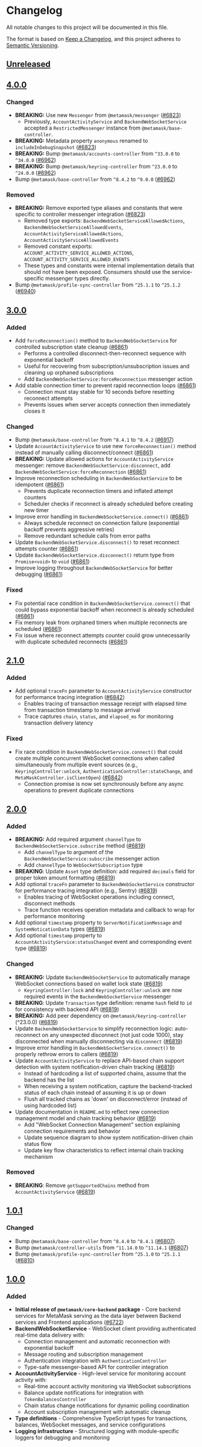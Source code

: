 # Changelog

All notable changes to this project will be documented in this file.

The format is based on [Keep a Changelog](https://keepachangelog.com/en/1.0.0/),
and this project adheres to [Semantic Versioning](https://semver.org/spec/v2.0.0.html).

## [Unreleased]

## [4.0.0]

### Changed

- **BREAKING:** Use new `Messenger` from `@metamask/messenger` ([#6823](https://github.com/MetaMask/core/pull/6823))
  - Previously, `AccountActivityService` and `BackendWebSocketService` accepted a `RestrictedMessenger` instance from `@metamask/base-controller`.
- **BREAKING:** Metadata property `anonymous` renamed to `includeInDebugSnapshot` ([#6823](https://github.com/MetaMask/core/pull/6823))
- **BREAKING:** Bump `@metamask/accounts-controller` from `^33.0.0` to `^34.0.0` ([#6962](https://github.com/MetaMask/core/pull/6962))
- **BREAKING:** Bump `@metamask/keyring-controller` from `^23.0.0` to `^24.0.0` ([#6962](https://github.com/MetaMask/core/pull/6962))
- Bump `@metamask/base-controller` from `^8.4.2` to `^9.0.0` ([#6962](https://github.com/MetaMask/core/pull/6962))

### Removed

- **BREAKING:** Remove exported type aliases and constants that were specific to controller messenger integration ([#6823](https://github.com/MetaMask/core/pull/6823))
  - Removed type exports: `BackendWebSocketServiceAllowedActions`, `BackendWebSocketServiceAllowedEvents`, `AccountActivityServiceAllowedActions`, `AccountActivityServiceAllowedEvents`
  - Removed constant exports: `ACCOUNT_ACTIVITY_SERVICE_ALLOWED_ACTIONS`, `ACCOUNT_ACTIVITY_SERVICE_ALLOWED_EVENTS`
  - These types and constants were internal implementation details that should not have been exposed. Consumers should use the service-specific messenger types directly.
- Bump `@metamask/profile-sync-controller` from `^25.1.1` to `^25.1.2` ([#6940](https://github.com/MetaMask/core/pull/6940))

## [3.0.0]

### Added

- Add `forceReconnection()` method to `BackendWebSocketService` for controlled subscription state cleanup ([#6861](https://github.com/MetaMask/core/pull/6861))
  - Performs a controlled disconnect-then-reconnect sequence with exponential backoff
  - Useful for recovering from subscription/unsubscription issues and cleaning up orphaned subscriptions
  - Add `BackendWebSocketService:forceReconnection` messenger action
- Add stable connection timer to prevent rapid reconnection loops ([#6861](https://github.com/MetaMask/core/pull/6861))
  - Connection must stay stable for 10 seconds before resetting reconnect attempts
  - Prevents issues when server accepts connection then immediately closes it

### Changed

- Bump `@metamask/base-controller` from `^8.4.1` to `^8.4.2` ([#6917](https://github.com/MetaMask/core/pull/6917))
- Update `AccountActivityService` to use new `forceReconnection()` method instead of manually calling disconnect/connect ([#6861](https://github.com/MetaMask/core/pull/6861))
- **BREAKING:** Update allowed actions for `AccountActivityService` messenger: remove `BackendWebSocketService:disconnect`, add `BackendWebSocketService:forceReconnection` ([#6861](https://github.com/MetaMask/core/pull/6861))
- Improve reconnection scheduling in `BackendWebSocketService` to be idempotent ([#6861](https://github.com/MetaMask/core/pull/6861))
  - Prevents duplicate reconnection timers and inflated attempt counters
  - Scheduler checks if reconnect is already scheduled before creating new timer
- Improve error handling in `BackendWebSocketService.connect()` ([#6861](https://github.com/MetaMask/core/pull/6861))
  - Always schedule reconnect on connection failure (exponential backoff prevents aggressive retries)
  - Remove redundant schedule calls from error paths
- Update `BackendWebSocketService.disconnect()` to reset reconnect attempts counter ([#6861](https://github.com/MetaMask/core/pull/6861))
- Update `BackendWebSocketService.disconnect()` return type from `Promise<void>` to `void` ([#6861](https://github.com/MetaMask/core/pull/6861))
- Improve logging throughout `BackendWebSocketService` for better debugging ([#6861](https://github.com/MetaMask/core/pull/6861))

### Fixed

- Fix potential race condition in `BackendWebSocketService.connect()` that could bypass exponential backoff when reconnect is already scheduled ([#6861](https://github.com/MetaMask/core/pull/6861))
- Fix memory leak from orphaned timers when multiple reconnects are scheduled ([#6861](https://github.com/MetaMask/core/pull/6861))
- Fix issue where reconnect attempts counter could grow unnecessarily with duplicate scheduled reconnects ([#6861](https://github.com/MetaMask/core/pull/6861))

## [2.1.0]

### Added

- Add optional `traceFn` parameter to `AccountActivityService` constructor for performance tracing integration ([#6842](https://github.com/MetaMask/core/pull/6842))
  - Enables tracing of transaction message receipt with elapsed time from transaction timestamp to message arrival
  - Trace captures `chain`, `status`, and `elapsed_ms` for monitoring transaction delivery latency

### Fixed

- Fix race condition in `BackendWebSocketService.connect()` that could create multiple concurrent WebSocket connections when called simultaneously from multiple event sources (e.g., `KeyringController:unlock`, `AuthenticationController:stateChange`, and `MetaMaskController.isClientOpen`) ([#6842](https://github.com/MetaMask/core/pull/6842))
  - Connection promise is now set synchronously before any async operations to prevent duplicate connections

## [2.0.0]

### Added

- **BREAKING:** Add required argument `channelType` to `BackendWebSocketService.subscribe` method ([#6819](https://github.com/MetaMask/core/pull/6819))
  - Add `channelType` to argument of the `BackendWebSocketService:subscribe` messenger action
  - Add `channelType` to `WebSocketSubscription` type
- **BREAKING**: Update `Asset` type definition: add required `decimals` field for proper token amount formatting ([#6819](https://github.com/MetaMask/core/pull/6819))
- Add optional `traceFn` parameter to `BackendWebSocketService` constructor for performance tracing integration (e.g., Sentry) ([#6819](https://github.com/MetaMask/core/pull/6819))
  - Enables tracing of WebSocket operations including connect, disconnect methods
  - Trace function receives operation metadata and callback to wrap for performance monitoring
- Add optional `timestamp` property to `ServerNotificationMessage` and `SystemNoticationData` types ([#6819](https://github.com/MetaMask/core/pull/6819))
- Add optional `timestamp` property to `AccountActivityService:statusChanged` event and corresponding event type ([#6819](https://github.com/MetaMask/core/pull/6819))

### Changed

- **BREAKING:** Update `BackendWebSocketService` to automatically manage WebSocket connections based on wallet lock state ([#6819](https://github.com/MetaMask/core/pull/6819))
  - `KeyringController:lock` and `KeyringController:unlock` are now required events in the `BackendWebSocketService` messenger
- **BREAKING**: Update `Transaction` type definition: rename `hash` field to `id` for consistency with backend API ([#6819](https://github.com/MetaMask/core/pull/6819))
- **BREAKING:** Add peer dependency on `@metamask/keyring-controller` (^23.0.0) ([#6819](https://github.com/MetaMask/core/pull/6819))
- Update `BackendWebSocketService` to simplify reconnection logic: auto-reconnect on any unexpected disconnect (not just code 1000), stay disconnected when manually disconnecting via `disconnect` ([#6819](https://github.com/MetaMask/core/pull/6819))
- Improve error handling in `BackendWebSocketService.connect()` to properly rethrow errors to callers ([#6819](https://github.com/MetaMask/core/pull/6819))
- Update `AccountActivityService` to replace API-based chain support detection with system notification-driven chain tracking ([#6819](https://github.com/MetaMask/core/pull/6819))
  - Instead of hardcoding a list of supported chains, assume that the backend has the list
  - When receiving a system notification, capture the backend-tracked status of each chain instead of assuming it is up or down
  - Flush all tracked chains as 'down' on disconnect/error (instead of using hardcoded list)
- Update documentation in `README.md` to reflect new connection management model and chain tracking behavior ([#6819](https://github.com/MetaMask/core/pull/6819))
  - Add "WebSocket Connection Management" section explaining connection requirements and behavior
  - Update sequence diagram to show system notification-driven chain status flow
  - Update key flow characteristics to reflect internal chain tracking mechanism

### Removed

- **BREAKING**: Remove `getSupportedChains` method from `AccountActivityService` ([#6819](https://github.com/MetaMask/core/pull/6819))

## [1.0.1]

### Changed

- Bump `@metamask/base-controller` from `^8.4.0` to `^8.4.1` ([#6807](https://github.com/MetaMask/core/pull/6807))
- Bump `@metamask/controller-utils` from `^11.14.0` to `^11.14.1` ([#6807](https://github.com/MetaMask/core/pull/6807))
- Bump `@metamask/profile-sync-controller` from `^25.1.0` to `^25.1.1` ([#6810](https://github.com/MetaMask/core/pull/6810))

## [1.0.0]

### Added

- **Initial release of `@metamask/core-backend` package** - Core backend services for MetaMask serving as the data layer between Backend services and Frontend applications ([#6722](https://github.com/MetaMask/core/pull/6722))
- **BackendWebSocketService** - WebSocket client providing authenticated real-time data delivery with:
  - Connection management and automatic reconnection with exponential backoff
  - Message routing and subscription management
  - Authentication integration with `AuthenticationController`
  - Type-safe messenger-based API for controller integration
- **AccountActivityService** - High-level service for monitoring account activity with:
  - Real-time account activity monitoring via WebSocket subscriptions
  - Balance update notifications for integration with `TokenBalancesController`
  - Chain status change notifications for dynamic polling coordination
  - Account subscription management with automatic cleanup
- **Type definitions** - Comprehensive TypeScript types for transactions, balances, WebSocket messages, and service configurations
- **Logging infrastructure** - Structured logging with module-specific loggers for debugging and monitoring

[Unreleased]: https://github.com/MetaMask/core/compare/@metamask/core-backend@4.0.0...HEAD
[4.0.0]: https://github.com/MetaMask/core/compare/@metamask/core-backend@3.0.0...@metamask/core-backend@4.0.0
[3.0.0]: https://github.com/MetaMask/core/compare/@metamask/core-backend@2.1.0...@metamask/core-backend@3.0.0
[2.1.0]: https://github.com/MetaMask/core/compare/@metamask/core-backend@2.0.0...@metamask/core-backend@2.1.0
[2.0.0]: https://github.com/MetaMask/core/compare/@metamask/core-backend@1.0.1...@metamask/core-backend@2.0.0
[1.0.1]: https://github.com/MetaMask/core/compare/@metamask/core-backend@1.0.0...@metamask/core-backend@1.0.1
[1.0.0]: https://github.com/MetaMask/core/releases/tag/@metamask/core-backend@1.0.0
